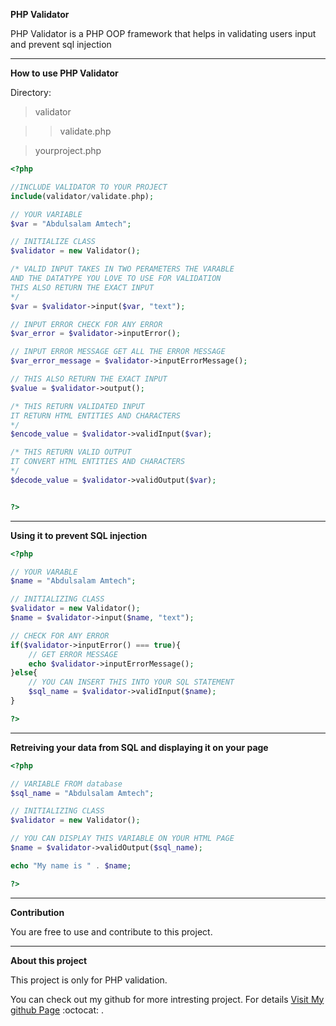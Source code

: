 **PHP Validator**

PHP Validator is a PHP OOP framework 
that helps in validating users input 
and prevent sql injection


---

**How to use PHP Validator**

Directory:

>validator

>> validate.php

>yourproject.php

```php
<?php

//INCLUDE VALIDATOR TO YOUR PROJECT
include(validator/validate.php);

// YOUR VARIABLE
$var = "Abdulsalam Amtech";

// INITIALIZE CLASS
$validator = new Validator();

/* VALID INPUT TAKES IN TWO PERAMETERS THE VARABLE
AND THE DATATYPE YOU LOVE TO USE FOR VALIDATION 
THIS ALSO RETURN THE EXACT INPUT
*/
$var = $validator->input($var, "text");

// INPUT ERROR CHECK FOR ANY ERROR
$var_error = $validator->inputError();

// INPUT ERROR MESSAGE GET ALL THE ERROR MESSAGE
$var_error_message = $validator->inputErrorMessage();

// THIS ALSO RETURN THE EXACT INPUT
$value = $validator->output();

/* THIS RETURN VALIDATED INPUT
IT RETURN HTML ENTITIES AND CHARACTERS
*/
$encode_value = $validator->validInput($var);

/* THIS RETURN VALID OUTPUT
IT CONVERT HTML ENTITIES AND CHARACTERS
*/
$decode_value = $validator->validOutput($var);


?>
```


***

**Using it to prevent SQL injection**

```php
<?php

// YOUR VARABLE
$name = "Abdulsalam Amtech";

// INITIALIZING CLASS
$validator = new Validator();
$name = $validator->input($name, "text");

// CHECK FOR ANY ERROR
if($validator->inputError() === true){
    // GET ERROR MESSAGE
    echo $validator->inputErrorMessage();
}else{
    // YOU CAN INSERT THIS INTO YOUR SQL STATEMENT
    $sql_name = $validator->validInput($name);
}

?>
```


---

**Retreiving your data from SQL and displaying it on your page**

```php
<?php

// VARIABLE FROM database
$sql_name = "Abdulsalam Amtech";

// INITIALIZING CLASS
$validator = new Validator();

// YOU CAN DISPLAY THIS VARIABLE ON YOUR HTML PAGE
$name = $validator->validOutput($sql_name);

echo "My name is " . $name;

?>

```


___

**Contribution**

You are free to use and contribute to this project.


***

 **About this project**

 This project is only for PHP validation.

You can check out my github for more intresting project.
For details [Visit My github Page](https://github.com/abdulsalamamtech) :octocat: .
